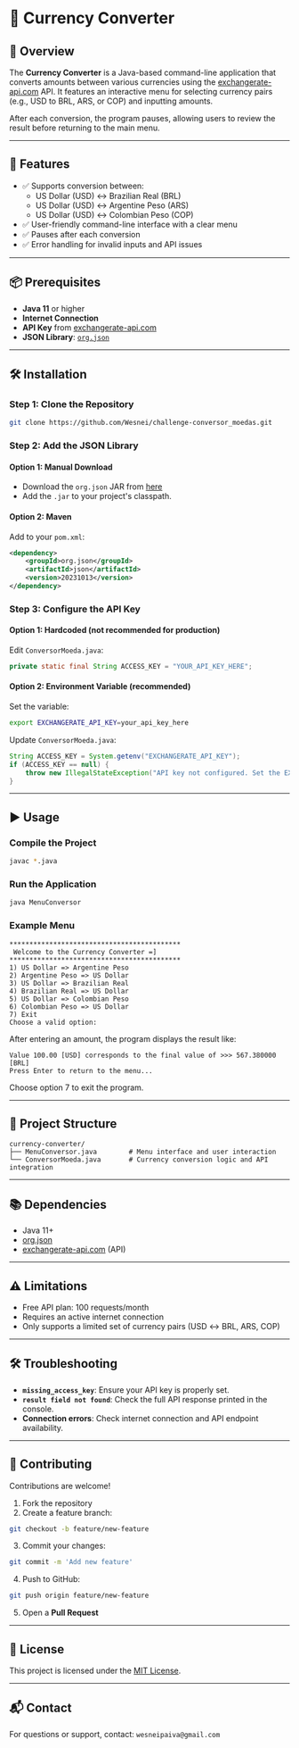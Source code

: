
# 💱 Currency Converter

## 📖 Overview

The **Currency Converter** is a Java-based command-line application that converts amounts between various currencies using the [exchangerate-api.com](https://www.exchangerate-api.com) API. It features an interactive menu for selecting currency pairs (e.g., USD to BRL, ARS, or COP) and inputting amounts.

After each conversion, the program pauses, allowing users to review the result before returning to the main menu.

---

## 🚀 Features

- ✅ Supports conversion between:
  - US Dollar (USD) ↔ Brazilian Real (BRL)
  - US Dollar (USD) ↔ Argentine Peso (ARS)
  - US Dollar (USD) ↔ Colombian Peso (COP)
- ✅ User-friendly command-line interface with a clear menu
- ✅ Pauses after each conversion
- ✅ Error handling for invalid inputs and API issues

---

## 📦 Prerequisites

- **Java 11** or higher
- **Internet Connection**
- **API Key** from [exchangerate-api.com](https://www.exchangerate-api.com)
- **JSON Library**: [`org.json`](https://mvnrepository.com/artifact/org.json/json)

---

## 🛠️ Installation

### Step 1: Clone the Repository

```bash
git clone https://github.com/Wesnei/challenge-conversor_moedas.git
````

### Step 2: Add the JSON Library

#### Option 1: Manual Download

* Download the `org.json` JAR from [here](https://mvnrepository.com/artifact/org.json/json)
* Add the `.jar` to your project's classpath.

#### Option 2: Maven

Add to your `pom.xml`:

```xml
<dependency>
    <groupId>org.json</groupId>
    <artifactId>json</artifactId>
    <version>20231013</version>
</dependency>
```

### Step 3: Configure the API Key

#### Option 1: Hardcoded (not recommended for production)

Edit `ConversorMoeda.java`:

```java
private static final String ACCESS_KEY = "YOUR_API_KEY_HERE";
```

#### Option 2: Environment Variable (recommended)

Set the variable:

```bash
export EXCHANGERATE_API_KEY=your_api_key_here
```

Update `ConversorMoeda.java`:

```java
String ACCESS_KEY = System.getenv("EXCHANGERATE_API_KEY");
if (ACCESS_KEY == null) {
    throw new IllegalStateException("API key not configured. Set the EXCHANGERATE_API_KEY environment variable.");
}
```

---

## ▶️ Usage

### Compile the Project

```bash
javac *.java
```

### Run the Application

```bash
java MenuConversor
```

### Example Menu

```
*******************************************
 Welcome to the Currency Converter =]
*******************************************
1) US Dollar => Argentine Peso
2) Argentine Peso => US Dollar
3) US Dollar => Brazilian Real
4) Brazilian Real => US Dollar
5) US Dollar => Colombian Peso
6) Colombian Peso => US Dollar
7) Exit
Choose a valid option:
```

After entering an amount, the program displays the result like:

```
Value 100.00 [USD] corresponds to the final value of >>> 567.380000 [BRL]
Press Enter to return to the menu...
```

Choose option 7 to exit the program.

---

## 📁 Project Structure

```
currency-converter/
├── MenuConversor.java        # Menu interface and user interaction
└── ConversorMoeda.java       # Currency conversion logic and API integration
```

---

## 📚 Dependencies

* Java 11+
* [org.json](https://mvnrepository.com/artifact/org.json/json)
* [exchangerate-api.com](https://www.exchangerate-api.com) (API)

---

## ⚠️ Limitations

* Free API plan: 100 requests/month
* Requires an active internet connection
* Only supports a limited set of currency pairs (USD ↔ BRL, ARS, COP)

---

## 🛠️ Troubleshooting

* **`missing_access_key`**: Ensure your API key is properly set.
* **`result field not found`**: Check the full API response printed in the console.
* **Connection errors**: Check internet connection and API endpoint availability.

---

## 🤝 Contributing

Contributions are welcome!

1. Fork the repository
2. Create a feature branch:

```bash
git checkout -b feature/new-feature
```

3. Commit your changes:

```bash
git commit -m 'Add new feature'
```

4. Push to GitHub:

```bash
git push origin feature/new-feature
```

5. Open a **Pull Request**

---

## 📄 License

This project is licensed under the [MIT License](LICENSE).

---

## 📬 Contact

For questions or support, contact: `wesneipaiva@gmail.com`
